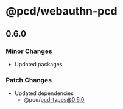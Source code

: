 # @pcd/webauthn-pcd

## 0.6.0

### Minor Changes

- Updated packages

### Patch Changes

- Updated dependencies
  - @pcd/pcd-types@0.6.0
